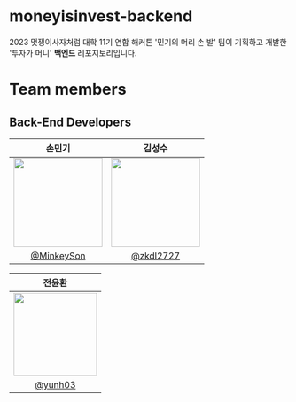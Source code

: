 # moneyisinvest-backend
2023 멋쟁이사자처럼 대학 11기 연합 해커톤 '민기의 머리 손 발' 팀이 기획하고 개발한 '투자가 머니' **백엔드** 레포지토리입니다.

# Team members
## Back-End Developers

|                                      손민기                                      |                                      김성수                                       |
| :------------------------------------------------------------------------------: | :-------------------------------------------------------------------------------: |
| <img width="160px" src="https://avatars.githubusercontent.com/u/126847381?v=4" /> | <img width="160px" src="https://avatars.githubusercontent.com/u/99383331?v=4" /> |
|                    [@MinkeySon](https://github.com/MinkeySon)                    |                       [@zkdl2727](https://github.com/zkdl2727)                        |

|                                      전윤환                                       |
| :-------------------------------------------------------------------------------: |
| <img width="150px" src="https://avatars.githubusercontent.com/u/57185499?v=4" /> |
|                    [@yunh03](https://github.com/yunh03)                     |
